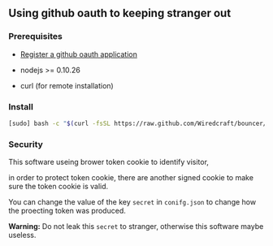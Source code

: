 ## Using github oauth to keeping stranger out

### Prerequisites

* [Register a github oauth application](https://github.com/settings/applications/new)

* nodejs >= 0.10.26

* curl (for remote installation)

### Install

```bash
[sudo] bash -c "$(curl -fsSL https://raw.github.com/Wiredcraft/bouncer/master/install.sh)"
```

### Security

This software useing brower token cookie to identify visitor,

in order to protect token cookie, there are another signed cookie to make sure the token cookie is valid.

You can change the value of the key `secret` in `conifg.json` to change how the proecting token was produced.

**Warning:** Do not leak this `secret` to stranger, otherwise this software maybe useless.
